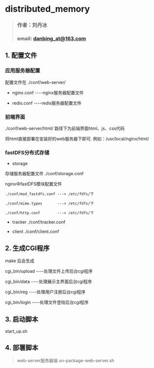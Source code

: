 # distributed_memory

>### 作者：刘丹冰
>### email: danbing_at@163.com


## 1. 配置文件

### 应用服务器配置

配置文件在 ./conf/web-server/

* nginx.conf ----nginx服务器配置文件

* redis.conf ----redis服务器配置文件


### 前端界面

./conf/web-server/html/ 路径下为前端界面html、js、css代码

将html直接部署在安装好的web服务器下即可.
例如：/usr/local/nginx/html/

### fastDFS分布式存储

* storage 

存储服务器配置文件 ./conf/storage.conf  

nginx中fastDFS模块配置文件 

    ./conf/mod_fastdfs.conf ---> /etc/fdfs/下

    ./conf/mime.types       ---> /etc/fdfs/下

    ./conf/http.conf        ---> /etc/fdfs/下

* tracker ./conf/tracker.conf

* client  ./conf/client.conf


## 2. 生成CGI程序

make 后会生成 

cgi_bin/upload    ----处理文件上传后台cgi程序

cgi_bin/data      ----处理展示主界面后台cgi程序

cgi_bin/reg       ----处理用户注册后台cgi程序

cgi_bin/login     ----处理文件登陆后台cgi程序

## 3. 启动脚本

start_up.sh


## 4. 部署脚本

>web-server服务器端
un-package-web-server.sh
